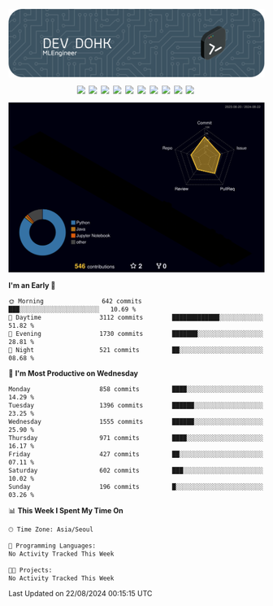 ![Header](./github-header-image.png)

<div align="center">
  <img src="https://ziadoua.github.io/m3-Markdown-Badges/badges/FastAPI/fastapi1.svg" />&nbsp
  <img src="https://ziadoua.github.io/m3-Markdown-Badges/badges/Git/git1.svg" />&nbsp
  <img src="https://ziadoua.github.io/m3-Markdown-Badges/badges/LeetCode/leetcode1.svg" />&nbsp
  <img src="https://ziadoua.github.io/m3-Markdown-Badges/badges/LinkedIn/linkedin2.svg" />&nbsp
  <img src="https://ziadoua.github.io/m3-Markdown-Badges/badges/Linux/linux2.svg" />&nbsp
  <img src="https://ziadoua.github.io/m3-Markdown-Badges/badges/macOS/macos1.svg" />&nbsp
  <img src="https://ziadoua.github.io/m3-Markdown-Badges/badges/PostgreSQL/postgresql3.svg" />&nbsp
  <img src="https://ziadoua.github.io/m3-Markdown-Badges/badges/Python/python3.svg" />&nbsp
  <img src="https://ziadoua.github.io/m3-Markdown-Badges/badges/PyCharm/pycharm1.svg" />&nbsp
  <img src="https://ziadoua.github.io/m3-Markdown-Badges/badges/VisualStudio/visualstudio3.svg" />&nbsp
</div>

![](./profile-3d-contrib/profile-night-rainbow.svg)

<!--START_SECTION:waka-->
**I'm an Early 🐤** 

```text
🌞 Morning                642 commits         ███░░░░░░░░░░░░░░░░░░░░░░   10.69 % 
🌆 Daytime                3112 commits        █████████████░░░░░░░░░░░░   51.82 % 
🌃 Evening                1730 commits        ███████░░░░░░░░░░░░░░░░░░   28.81 % 
🌙 Night                  521 commits         ██░░░░░░░░░░░░░░░░░░░░░░░   08.68 % 
```
📅 **I'm Most Productive on Wednesday** 

```text
Monday                   858 commits         ████░░░░░░░░░░░░░░░░░░░░░   14.29 % 
Tuesday                  1396 commits        ██████░░░░░░░░░░░░░░░░░░░   23.25 % 
Wednesday                1555 commits        ██████░░░░░░░░░░░░░░░░░░░   25.90 % 
Thursday                 971 commits         ████░░░░░░░░░░░░░░░░░░░░░   16.17 % 
Friday                   427 commits         ██░░░░░░░░░░░░░░░░░░░░░░░   07.11 % 
Saturday                 602 commits         ███░░░░░░░░░░░░░░░░░░░░░░   10.02 % 
Sunday                   196 commits         █░░░░░░░░░░░░░░░░░░░░░░░░   03.26 % 
```


📊 **This Week I Spent My Time On** 

```text
🕑︎ Time Zone: Asia/Seoul

💬 Programming Languages: 
No Activity Tracked This Week

🐱‍💻 Projects: 
No Activity Tracked This Week
```


 Last Updated on 22/08/2024 00:15:15 UTC
<!--END_SECTION:waka-->




